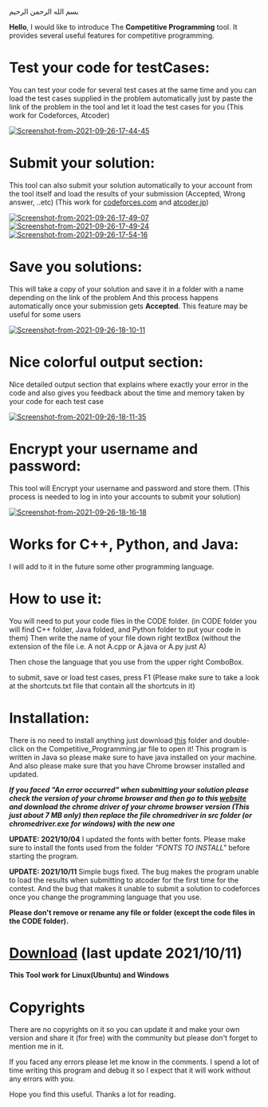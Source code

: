 بسم الله الرحمن الرحيم

**Hello**, I would like to introduce The **Competitive Programming** tool. It provides several useful features for competitive programming.

# **Test your code for testCases:**
You can test your code for several test cases at the same time and you can load the test cases supplied in the problem automatically just by paste the link of the problem in the tool and let it load the test cases for you (This work for Codeforces, Atcoder)

<a href="https://ibb.co/qd164bw"><img src="https://i.ibb.co/mGzpYQ7/Screenshot-from-2021-09-26-17-44-45.png" alt="Screenshot-from-2021-09-26-17-44-45" border="0"></a>

# **Submit your solution:** 
This tool can also submit your solution automatically to your account from the tool itself and load the results of your submission (Accepted, Wrong answer, ..etc) 
(This work for [codeforces.com](codeforces.com) and [atcoder.jp](atcoder.jp))

<a href="https://ibb.co/C6sXBcb"><img src="https://i.ibb.co/W0pdnhk/Screenshot-from-2021-09-26-17-49-07.png" alt="Screenshot-from-2021-09-26-17-49-07" border="0"></a>
<a href="https://ibb.co/61wrTzW"><img src="https://i.ibb.co/VQ9JzRq/Screenshot-from-2021-09-26-17-49-24.png" alt="Screenshot-from-2021-09-26-17-49-24" border="0"></a>
<a href="https://ibb.co/rZNx6XB"><img src="https://i.ibb.co/D7T9CjB/Screenshot-from-2021-09-26-17-54-16.png" alt="Screenshot-from-2021-09-26-17-54-16" border="0"></a>

# **Save you solutions:**
This will take a copy of your solution and save it in a folder with a name depending on the link of the problem
And this process happens automatically once your submission gets **Accepted**.
This feature may be useful for some users

<a href="https://ibb.co/M9xBK0g"><img src="https://i.ibb.co/g6L4QKr/Screenshot-from-2021-09-26-18-10-11.png" alt="Screenshot-from-2021-09-26-18-10-11" border="0"></a>

# **Nice colorful output section:**
Nice detailed output section that explains where exactly your error in the code and also gives you feedback about the time and memory taken by your code for each test case

<a href="https://ibb.co/wyCjK0d"><img src="https://i.ibb.co/1ZKj9v0/Screenshot-from-2021-09-26-18-11-35.png" alt="Screenshot-from-2021-09-26-18-11-35" border="0"></a>

# **Encrypt your username and password:**
This tool will Encrypt your username and password and store them. (This process is needed to log in into your accounts to submit your solution) 

<a href="https://imgbb.com/"><img src="https://i.ibb.co/wQB3d0w/Screenshot-from-2021-09-26-18-16-18.png" alt="Screenshot-from-2021-09-26-18-16-18" border="0"></a>

# **Works for C++, Python, and Java:**  
I will add to it in the future some other programming language.

# **How to use it:**
You will need to put your code files in the CODE folder. (in CODE folder you will find C++ folder, Java folded, and Python folder to put your code in them) 
Then write the name of your file down right textBox (without the extension of the file i.e. A not A.cpp or A.java or A.py just A)

Then chose the language that you use from the upper right ComboBox. 

to submit, save or load test cases, press F1 (Please make sure to take a look at the shortcuts.txt file that contain all the shortcuts in it)

# **Installation:**
There is no need to install anything just download [this](https://www.mediafire.com/file/7kl5s1c9yy9wg3z/Competitive_Programming.zip/file) folder and double-click on the Competitive_Programming.jar file to open it! 
This program is written in Java so please make sure to have java installed on your machine. 
And also please make sure that you have Chrome browser installed and updated.

_**If you faced "An error occurred" when submitting your solution please check the version of your chrome browser and then go to this [website](https://chromedriver.chromium.org/downloads) and download the chrome driver of your chrome browser version (This just about 7 MB only) then replace the file chromedriver in src folder (or chromedriver.exe for windows) with the new one**_

**UPDATE: 2021/10/04** I updated the fonts with better fonts. Please make sure to install the fonts used from the folder *"FONTS TO INSTALL"* before starting the program. 


**UPDATE: 2021/10/11** Simple bugs fixed. The bug makes the program unable to load the results when submitting to atcoder for the first time for the contest. And the bug that makes it unable to submit a solution to codeforces once you change the programming language that you use.


**Please don't remove or rename any file or folder (except the code files in the CODE folder).**

# **[Download](https://www.mediafire.com/file/7kl5s1c9yy9wg3z/Competitive_Programming.zip/file)** (last update 2021/10/11)

**This Tool work for Linux(Ubuntu) and Windows**

# **Copyrights**
There are no copyrights on it so you can update it and make your own version and share it (for free) with the community but please don't forget to mention me in it. 

If you faced any errors please let me know in the comments. I spend a lot of time writing this program and debug it so I expect that it will work without any errors with you. 

Hope you find this useful. Thanks a lot for reading.
